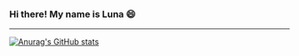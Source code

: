 ### Hi there! My name is Luna 😄
_________________________________________________________________________________________________________________________________________________________________________

[![Anurag's GitHub stats](https://github-readme-stats.vercel.app/api?username=Singularity-1)](https://github.com/anuraghazra/github-readme-stats&theme=nightowl)
<!--
**Singularity-1/Singularity-1** is a ✨ _special_ ✨ repository because its `README.md` (this file) appears on your GitHub profile.

Here are some ideas to get you started:

- 🔭 I’m currently working on ...
- 🌱 I’m currently learning ...
- 👯 I’m looking to collaborate on ...
- 🤔 I’m looking for help with ...
- 💬 Ask me about ...
- 📫 How to reach me: ...
- 😄 Pronouns: ...
- ⚡ Fun fact: ...
-->
